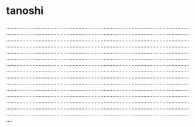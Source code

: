 # tanoshi

........................................................................................................................................................................................................................................................................................................................................................................................................................................................................................................................................................................................................................................................................................................................................................................................................................................................................................................................................................................................................................................................................................................................................................................................................................................................................................................................................................................................................................................................................................................................................................................................................................................................................................................................................................................................................................................................................................................................................